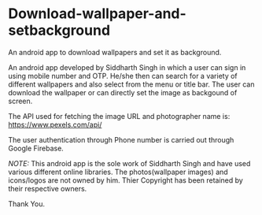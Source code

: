 # Download-wallpaper-and-setbackground
An android app to download wallpapers and set it as background.

An android app developed by Siddharth Singh in which a user can sign in using mobile number and OTP. He/she then can search for a variety of different wallpapers and also select from the menu or title bar. The user can download the wallpaper or can directly set the image as backgound of screen.

The API used for fetching the image URL and photographer name is: https://www.pexels.com/api/

The user authentication through Phone number is carried out through Google Firebase.

*NOTE:* This android app is the sole work of Siddharth Singh and have used various different online libraries. The photos(wallpaper images) and icons/logos are not owned by him. Thier Copyright has been retained by their respective owners.

Thank You.

